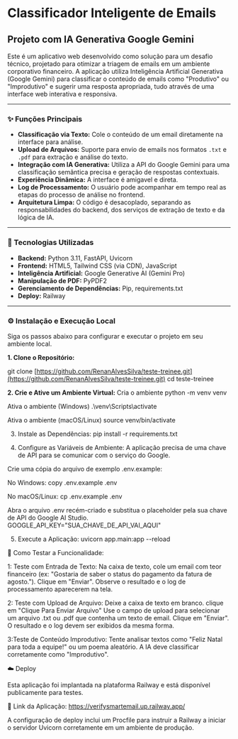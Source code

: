 # Classificador Inteligente de Emails

## Projeto com IA Generativa Google Gemini

Este é um aplicativo web desenvolvido como solução para um desafio técnico, projetado para otimizar a triagem de emails em um ambiente corporativo financeiro. A aplicação utiliza Inteligência Artificial Generativa (Google Gemini) para classificar o conteúdo de emails como "Produtivo" ou "Improdutivo" e sugerir uma resposta apropriada, tudo através de uma interface web interativa e responsiva.



---

### ✨ Funções Principais

* **Classificação via Texto:** Cole o conteúdo de um email diretamente na interface para análise.
* **Upload de Arquivos:** Suporte para envio de emails nos formatos `.txt` e `.pdf` para extração e análise do texto.
* **Integração com IA Generativa:** Utiliza a API do Google Gemini para uma classificação semântica precisa e geração de respostas contextuais.
* **Experiência Dinâmica:** A interface é amigavel e direta.
* **Log de Processamento:** O usuário pode acompanhar em tempo real as etapas do processo de análise no frontend.
* **Arquitetura Limpa:** O código é desacoplado, separando as responsabilidades do backend, dos serviços de extração de texto e da lógica de IA.

---

### 🚀 Tecnologias Utilizadas

* **Backend:** Python 3.11, FastAPI, Uvicorn
* **Frontend:** HTML5, Tailwind CSS (via CDN), JavaScript 
* **Inteligência Artificial:** Google Generative AI (Gemini Pro)
* **Manipulação de PDF:** PyPDF2
* **Gerenciamento de Dependências:** Pip, requirements.txt
* **Deploy:** Railway

---

### ⚙️ Instalação e Execução Local

Siga os passos abaixo para configurar e executar o projeto em seu ambiente local.

**1. Clone o Repositório:**

git clone [https://github.com/RenanAlvesSilva/teste-treinee.git](https://github.com/RenanAlvesSilva/teste-treinee.git)
cd teste-treinee

**2. Crie e Ative um Ambiente Virtual:**
 Cria o ambiente
python -m venv venv

 Ativa o ambiente (Windows)
.\venv\Scripts\activate

 Ativa o ambiente (macOS/Linux)
source venv/bin/activate

3. Instale as Dependências:
   pip install -r requirements.txt

4. Configure as Variáveis de Ambiente:
A aplicação precisa de uma chave de API para se comunicar com o serviço do Google.

Crie uma cópia do arquivo de exemplo .env.example:

No Windows: copy .env.example .env

No macOS/Linux: cp .env.example .env

Abra o arquivo .env recém-criado e substitua o placeholder pela sua chave de API do Google AI Studio.
GOOGLE_API_KEY="SUA_CHAVE_DE_API_VAI_AQUI"

5. Execute a Aplicação:
uvicorn app.main:app --reload

🔬 Como Testar a Funcionalidade:

1: Teste com Entrada de Texto:
Na caixa de texto, cole um email com teor financeiro (ex: "Gostaria de saber o status do pagamento da fatura de agosto.").
Clique em "Enviar".
Observe o resultado e o log de processamento aparecerem na tela.

2: Teste com Upload de Arquivo:
Deixe a caixa de texto em branco.
clique em "Clique Para Enviar Arquivo"
Use o campo de upload para selecionar um arquivo .txt ou .pdf que contenha um texto de email.
Clique em "Enviar".
O resultado e o log devem ser exibidos da mesma forma.

3:Teste de Conteúdo Improdutivo:
Tente analisar textos como "Feliz Natal para toda a equipe!" ou um poema aleatório. A IA deve classificar corretamente como "Improdutivo".

☁️ Deploy

Esta aplicação foi implantada na plataforma Railway e está disponível publicamente para testes.

🔗 Link da Aplicação: https://verifysmartemail.up.railway.app/

A configuração de deploy inclui um Procfile para instruir a Railway a iniciar o servidor Uvicorn corretamente em um ambiente de produção.
